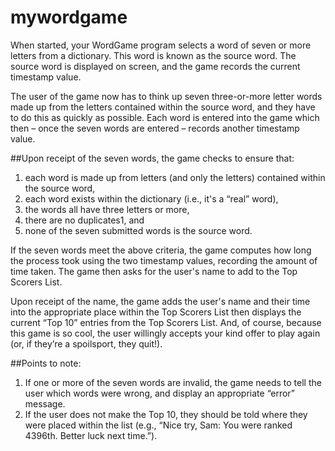 # mywordgame

When started, your WordGame program selects a word of seven or more letters from a dictionary.
This word is known as the source word. The source word is displayed on screen, and the game
records the current timestamp value.

The user of the game now has to think up seven three-or-more letter words made up from the letters
contained within the source word, and they have to do this as quickly as possible. Each word is
entered into the game which then – once the seven words are entered – records another timestamp
value.

##Upon receipt of the seven words, the game checks to ensure that:
1. each word is made up from letters (and only the letters) contained within the source word,
2. each word exists within the dictionary (i.e., it's a “real” word),
3. the words all have three letters or more,
4. there are no duplicates1, and
5. none of the seven submitted words is the source word.

If the seven words meet the above criteria, the game computes how long the process took using the
two timestamp values, recording the amount of time taken. The game then asks for the user's name
to add to the Top Scorers List.

Upon receipt of the name, the game adds the user's name and their time into the appropriate place
within the Top Scorers List then displays the current “Top 10” entries from the Top Scorers List.
And, of course, because this game is so cool, the user willingly accepts your kind offer to play again
(or, if they’re a spoilsport, they quit!).

##Points to note:
1. If one or more of the seven words are invalid, the game needs to tell the user which words
were wrong, and display an appropriate “error” message.
2. If the user does not make the Top 10, they should be told where they were placed within the
list (e.g., “Nice try, Sam: You were ranked 4396th. Better luck next time.”).

